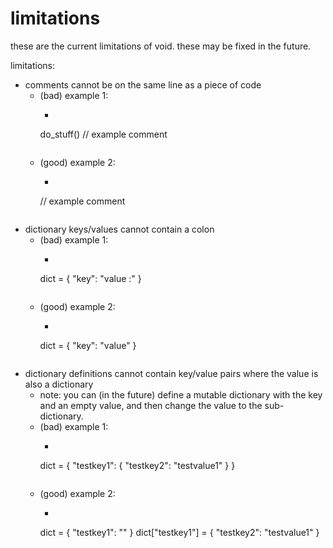 # limitations
these are the current limitations of void. these may be fixed in the future.

limitations:
- comments cannot be on the same line as a piece of code
	* (bad) example 1:
        + ```
        do_stuff() // example comment
        ```
	* (good) example 2:
        + ```
        // example comment
        ```
- dictionary keys/values cannot contain a colon
	* (bad) example 1:
        + ```
        dict = {
                "key": "value :"
        }
        ```
	* (good) example 2:
        + ```
        dict = {
                "key": "value"
        }
        ```
- dictionary definitions cannot contain key/value pairs where the value is also a dictionary
    * note: you can (in the future) define a mutable dictionary with the key and an empty value, and then change the value to the sub-dictionary.
    * (bad) example 1:
        + ```
        dict = {
                "testkey1": {
                    "testkey2": "testvalue1"
                }
        }
        ```
    * (good) example 2:
        + ```
        dict = {
                "testkey1": ""
        }
        dict["testkey1"] = {
                "testkey2": "testvalue1"
        }
        ```